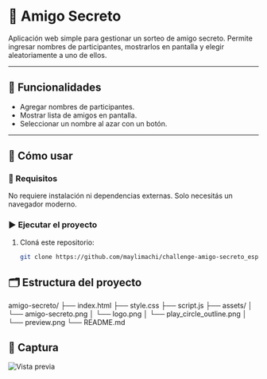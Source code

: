 # 🎁 Amigo Secreto

Aplicación web simple para gestionar un sorteo de amigo secreto. Permite ingresar nombres de participantes, mostrarlos en pantalla y elegir aleatoriamente a uno de ellos.

---

## 📌 Funcionalidades

- Agregar nombres de participantes.
- Mostrar lista de amigos en pantalla.
- Seleccionar un nombre al azar con un botón.

---

## 🚀 Cómo usar

### 🔧 Requisitos

No requiere instalación ni dependencias externas. Solo necesitás un navegador moderno.

### ▶️ Ejecutar el proyecto

1. Cloná este repositorio:
   ```bash
   git clone https://github.com/maylimachi/challenge-amigo-secreto_esp-main.git

## 🗂️ Estructura del proyecto
amigo-secreto/
├── index.html
├── style.css
├── script.js
├── assets/
│ └── amigo-secreto.png
│ └── logo.png
│ └── play_circle_outline.png
│ └── preview.png
└── README.md

## 📸 Captura

![Vista previa](assets/preview.png)